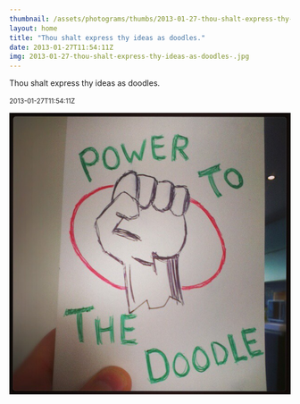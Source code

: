 ```yaml
---
thumbnail: /assets/photograms/thumbs/2013-01-27-thou-shalt-express-thy-ideas-as-doodles-.jpg
layout: home
title: "Thou shalt express thy ideas as doodles."
date: 2013-01-27T11:54:11Z
img: 2013-01-27-thou-shalt-express-thy-ideas-as-doodles-.jpg
---
```


Thou shalt express thy ideas as doodles.

<small>2013-01-27T11:54:11Z</small>

![Thou shalt express thy ideas as doodles.](2013-01-27-thou-shalt-express-thy-ideas-as-doodles-.jpg)
